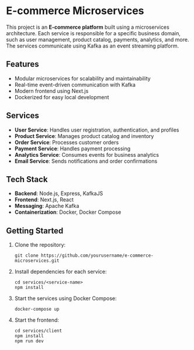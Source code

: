 # E-commerce Microservices

This project is an **E-commerce platform** built using a microservices architecture. Each service is responsible for a specific business domain, such as user management, product catalog, payments, analytics, and more. The services communicate using Kafka as an event streaming platform.

## Features

- Modular microservices for scalability and maintainability
- Real-time event-driven communication with Kafka
- Modern frontend using Next.js
- Dockerized for easy local development

## Services

- **User Service**: Handles user registration, authentication, and profiles
- **Product Service**: Manages product catalog and inventory
- **Order Service**: Processes customer orders
- **Payment Service**: Handles payment processing
- **Analytics Service**: Consumes events for business analytics
- **Email Service**: Sends notifications and order confirmations

## Tech Stack

- **Backend**: Node.js, Express, KafkaJS
- **Frontend**: Next.js, React
- **Messaging**: Apache Kafka
- **Containerization**: Docker, Docker Compose

## Getting Started

1. Clone the repository:
   ```
   git clone https://github.com/yourusername/e-commerce-microservices.git
   ```
2. Install dependencies for each service:
   ```
   cd services/<service-name>
   npm install
   ```
3. Start the services using Docker Compose:
   ```
   docker-compose up
   ```
4. Start the frontend:
   ```
   cd services/client
   npm install
   npm run dev
   ```
